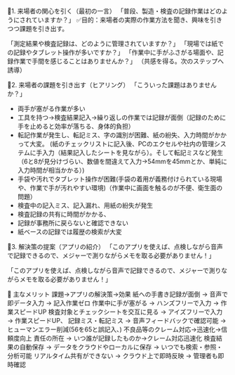 
🔹1. 来場者の関心を引く（最初の一言）
「普段、製造・検査の記録作業はどのようにされていますか？」
✅目的：来場者の実際の作業方法を聞き、興味を引きつつ課題を引き出す。

「測定結果や検査記録は、どのように管理されていますか？」
「現場では紙での記録やタブレット操作が多いですか？」
「作業中に手がふさがる場面や、記録作業で手間を感じることはありませんか？」
（共感を得る。次のステップへ誘導）


🔹2. 来場者の課題を引き出す（ヒアリング）
「こういった課題はありませんか？」

- 両手が塞がる作業が多い
- 工具を持つ→検査結果記入→繰り返しの作業では記録が面倒（記録のために手を止めると効率が落ちる、身体的負担）
- 転記作業が発生し、転記ミス、字の識別が困難、紙の紛失、入力時間がかかって大変。
    (紙のチェックリストに記入後、PCのエクセルや社内の管理システムに手入力（結果記入したシートを見ながら）。そして転記ミスなど発生（6と8が見分けづらい、数値を間違えて入力→54mmを45mmとか、単純に入力時間が相当かかる）)
- 手袋や汚れでタブレット操作が困難(手袋の着用が義務付けられている現場や、作業で手が汚れやすい環境)（作業中に画面を触るのが不便、衛生面の問題）
- 検査中の記入ミス、記入漏れ、用紙の紛失が発生
- 検査記録の共有に時間がかかる、
- 記録が事務所に戻らないと確認できない
- 紙ベースの記録では履歴の検索が大変


🔹3. 解決策の提案（アプリの紹介）
「このアプリを使えば、点検しながら音声で記録できるので、メジャーで測りながらメモを取る必要がありません！」

「このアプリを使えば、点検しながら音声で記録できるので、メジャーで測りながらメモを取る必要がありません！」

🎯 主なメリット
課題→アプリの解決策→効果
紙への手書き記録が面倒 → 音声で即データ入力 → 記入作業ゼロ
作業中に手が塞がる → ハンズフリーで入力 → 作業スピードUP
検査対象とチェックシートを交互に見る → アイズフリーで入力 → 作業スピードUP、
記録ミス・転記ミス → 音声フィードバックで確認可能 → ヒューマンエラー削減(56を65と誤記入、)
不良品等のクレーム対応→迅速化→信頼度向上
責任の所在 → いつ誰が記録したものか→クレーム対応迅速化
検査結果の自動保存 → データをクラウドやローカルに保存 → いつでも検索・参照・分析可能
リアルタイム共有ができない → クラウド上で即時反映 → 管理者も即時確認
